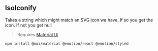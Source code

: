 ## IsoIconify

Takes a string which might match an SVG icon we have. If so you get the icon. If not you get null

> Requires [Material UI](https://mui.com)

```bash
npm install @mui/material @emotion/react @emotion/styled
```
